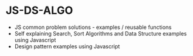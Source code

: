 # JS-DS-ALGO


- JS common problem solutions - examples / reusable functions 
- Self explaining Search, Sort Algorithms and Data Structure examples using Javascript
- Design pattern examples using Javascript
